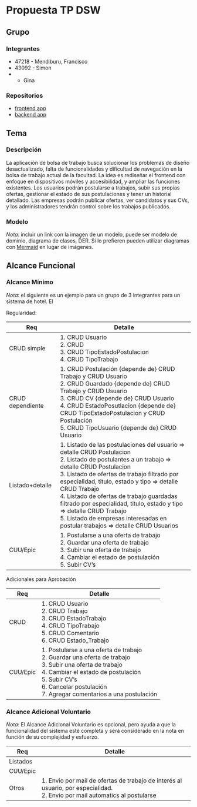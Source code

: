 # Propuesta TP DSW

## Grupo

### Integrantes

- 47218 - Mendiburu, Francisco
- 43092 - Simon
- - Gina

### Repositorios

- [frontend app](http://hyperlinktogihuborgitlab/)
- [backend app](https://github.com/MendiburuFrancisco/BolsaDeTrabajoAPI)

## Tema

### Descripción

La aplicación de bolsa de trabajo busca solucionar los problemas de diseño desactualizado, falta de funcionalidades y dificultad de navegación en la bolsa de trabajo actual de la facultad. La idea es rediseñar el frontend con enfoque en dispositivos móviles y accesibilidad, y ampliar las funciones existentes. Los usuarios podrán postularse a trabajos, subir sus propias ofertas, gestionar el estado de sus postulaciones y tener un historial detallado. Las empresas podrán publicar ofertas, ver candidatos y sus CVs, y los administradores tendrán control sobre los trabajos publicados.

### Modelo

*Nota*: incluir un link con la imagen de un modelo, puede ser modelo de dominio, diagrama de clases, DER. Si lo prefieren pueden utilizar diagramas con [Mermaid](https://mermaid.js.org/) en lugar de imágenes.

## Alcance Funcional

### Alcance Mínimo

*Nota*: el siguiente es un ejemplo para un grupo de 3 integrantes para un sistema de hotel. El

Regularidad:

| Req | Detalle |
| --- | --- |
| CRUD simple | 1. CRUD Usuario <br> 2. CRUD <br>3. CRUD TipoEstadoPostulacion<br>4. CRUD TipoTrabajo |
| CRUD dependiente | 1. CRUD Postulación  {depende de} CRUD Trabajo y CRUD Usuario <br>2. CRUD Guardado {depende de} CRUD Trabajo y CRUD Usuario <br> 3. CRUD CV {depende de} CRUD Usuario <br>4. CRUD EstadoPosutlacion {depende de}  CRUD TipoEstadoPostulacion y CRUD Postulación <br> 5. CRUD TipoUsuario {depende de} CRUD Usuario  |
| Listado+detalle | 1. Listado de las postulaciones del usuario ⇒ detalle CRUD Postulacion  <br> 2. Listado de postulantes a un trabajo ⇒ detalle CRUD Postulacion <br>3. Listado de ofertas de trabajo filtrado por especialidad, titulo, estado y tipo ⇒ detalle CRUD Trabajo<br>4. Listado de ofertas de trabajo guardadas filtrado por especialidad, titulo, estado y tipo ⇒ detalle CRUD Trabajo <br> 5. Listado de empresas interesadas en postular trabajos ⇒ detalle CRUD Usuarios |
| CUU/Epic | 1. Postularse a una oferta de trabajo <br>2. Guardar una oferta de trabajo <br>3. Subir una oferta de trabajo<br>4. Cambiar el estado de postulación<br>5. Subir CV’s |

Adicionales para Aprobación

| Req | Detalle |
| --- | --- |
| CRUD | 1. CRUD Usuario <br>2. CRUD Trabajo <br>3. CRUD EstadoTrabajo<br>4. CRUD TipoTrabajo<br>5. CRUD Comentario<br>6. CRUD Estado_Trabajo |
| CUU/Epic | 1. Postularse a una oferta de trabajo <br> 2. Guardar una oferta de trabajo <br>3. Subir una oferta de trabajo<br>4. Cambiar el estado de postulación<br>5. Subir CV’s<br>6. Cancelar postulación<br>7. Agregar comentarios a una postulación |

### Alcance Adicional Voluntario

*Nota*: El Alcance Adicional Voluntario es opcional, pero ayuda a que la funcionalidad del sistema esté completa y será considerado en la nota en función de su complejidad y esfuerzo.

| Req | Detalle |
| --- | --- |
| Listados |  |
| CUU/Epic |  |
| Otros | 1. Envio por mail de ofertas de trabajo de interés al usuario, por especialidad.<br>2. Envio por mail automatics al postularse |
